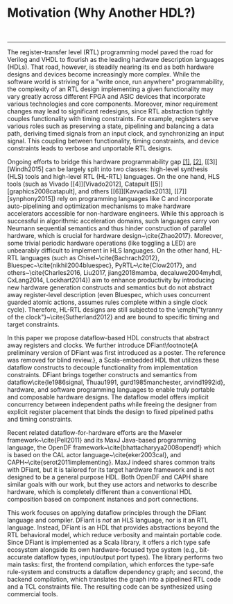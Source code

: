 # Motivation (Why Another HDL?)

&nbsp;

---

The register-transfer level (RTL) programming model paved the road for Verilog and VHDL to flourish as the leading hardware description languages (HDLs). That road, however, is steadily nearing its end as both hardware designs and devices become increasingly more complex. While the software world is striving for a "write once, run anywhere" programmability, the complexity of an RTL design implementing a given functionality may vary greatly across different FPGA and ASIC devices that incorporate various technologies and core components. Moreover, minor requirement changes may lead to significant redesigns, since RTL abstraction tightly couples functionality with timing constraints. For example, registers serve various roles such as preserving a state, pipelining and balancing a data path, deriving timed signals from an input clock, and synchronizing an input signal. This coupling between functionality, timing constraints, and device constraints leads to verbose and unportable RTL designs. 

Ongoing efforts to bridge this hardware programmability gap [[1]][Kapre2016], [[2]][Nane2016], [[3]][Windh2015] can be largely split into two classes: high-level synthesis (HLS) tools and high-level RTL (HL-RTL) languages.
On the one hand, HLS tools (such as Vivado [[4]][Vivado2012], Catapult [[5]][graphics2008catapult], and others [[6]][Kavvadias2013], [[7]][synphony2015]) rely on programming languages like C and incorporate auto-pipelining and optimization mechanisms to make hardware accelerators accessible for non-hardware engineers. While this approach is successful in algorithmic acceleration domains, such languages carry von Neumann sequential semantics and thus hinder construction of parallel hardware, which is crucial for hardware design~\cite{Zhao2017}. Moreover, some trivial periodic hardware operations (like toggling a LED) are unbearably difficult to implement in HLS languages.
On the other hand, HL-RTL languages (such as Chisel~\cite{Bachrach2012}, Bluespec~\cite{nikhil2004bluespec}, PyRTL~\cite{Clow2017}, and others~\cite{Charles2016, Liu2017, jiang2018mamba, decaluwe2004myhdl, CxLang2014, Lockhart2014}) aim to enhance productivity by introducing new hardware generation constructs and semantics but do not abstract away register-level description (even Bluespec, which uses concurrent guarded atomic actions, assumes rules complete within a single clock cycle). Therefore, HL-RTL designs are still subjected to the \emph{"tyranny of the clock"}~\cite{Sutherland2012} and are bound to specific timing and target constraints.



In this paper we propose dataflow-based HDL constructs that abstract away registers and clocks. We further introduce DFiant\footnote{A preliminary version of DFiant was first introduced as a poster. The reference was removed for blind review.}, a Scala-embedded HDL that utilizes these dataflow constructs to decouple functionality from implementation constraints. DFiant brings together constructs and semantics from dataflow\cite{le1986signal, Thuau1991, gurd1985manchester, arvind1992id}, hardware, and software programming languages to enable truly portable and composable hardware designs. The dataflow model offers implicit concurrency between independent paths while freeing the designer from explicit register placement that binds the design to fixed pipelined paths and timing constraints.  

Recent related dataflow-for-hardware efforts are the Maxeler framework~\cite{Pell2011} and its MaxJ Java-based programming language, the OpenDF framework~\cite{bhattacharyya2008opendf} which is based on the CAL actor language~\cite{eker2003cal}, and CAPH~\cite{serot2011implementing}. MaxJ indeed shares common traits with DFiant, but it is tailored for its target hardware framework and is not designed to be a general purpose HDL. Both OpenDF and CAPH share similar goals with our work, but they use actors and networks to describe hardware, which is completely different than a conventional HDL composition based on component instances and port connections.

This work focuses on applying dataflow principles through the DFiant language and compiler. DFiant is *not* an HLS language, nor is it an RTL language. Instead, DFiant is an HDL that provides abstractions beyond the RTL behavioral model, which reduce verbosity and maintain portable code. Since DFiant is implemented as a Scala library, it offers a rich type safe ecosystem alongside its own hardware-focused type system (e.g., bit-accurate dataflow types, input/output port types). The library performs two main tasks: first, the frontend compilation, which enforces the type-safe rule-system and constructs a dataflow dependency graph; and second, the backend compilation, which translates the graph into a pipelined RTL code and a TCL constraints file. The resulting code can be synthesized using commercial tools. 



[Kapre2016]: https://ieeexplore.ieee.org/document/7577380	"Kapre, Nachiket, and Samuel Bayliss. &quot;Survey of domain-specific languages for FPGA computing.&quot; 2016 26th International Conference on Field Programmable Logic and Applications (FPL). IEEE, 2016."
[Nane2016]: https://ieeexplore.ieee.org/abstract/document/7368920/	"Nane, Razvan, et al. &quot;A survey and evaluation of FPGA high-level synthesis tools.&quot; IEEE Transactions on Computer-Aided Design of Integrated Circuits and Systems 35.10 (2015): 1591-1604."


